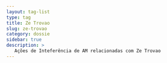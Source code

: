 ```yaml
---
layout: tag-list
type: tag
title: Ze Trovao
slug: ze-trovao
category: dossie
sidebar: true
description: >
   Ações de Inteferência de AM relacionadas com Ze Trovao
---
```

